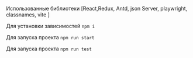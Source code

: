 
Использованные библиотеки [React,Redux, Antd, json Server, playwright, classnames, vite ]

Для установки зависимостей `npm i`

Для запуска проекта `npm run start`

Для запуска проекта `npm run test`
